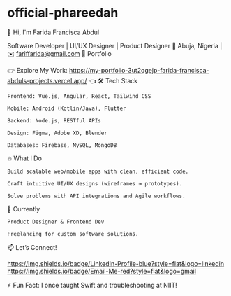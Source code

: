 # official-phareedah
👋 Hi, I'm Farida Francisca Abdul

Software Developer | UI/UX Designer | Product Designer
📍 Abuja, Nigeria | ✉️ fariffarida@gmail.com
🚀 Portfolio

👉 Explore My Work: https://my-portfolio-3ut2qgejp-farida-francisca-abduls-projects.vercel.app/  👈
🛠️ Tech Stack

    Frontend: Vue.js, Angular, React, Tailwind CSS

    Mobile: Android (Kotlin/Java), Flutter

    Backend: Node.js, RESTful APIs

    Design: Figma, Adobe XD, Blender

    Databases: Firebase, MySQL, MongoDB

🔥 What I Do

    Build scalable web/mobile apps with clean, efficient code.

    Craft intuitive UI/UX designs (wireframes → prototypes).

    Solve problems with API integrations and Agile workflows.

🌟 Currently

    Product Designer & Frontend Dev

    Freelancing for custom software solutions.

📫 Let’s Connect!

https://img.shields.io/badge/LinkedIn-Profile-blue?style=flat&logo=linkedin
https://img.shields.io/badge/Email-Me-red?style=flat&logo=gmail

⚡ Fun Fact: I once taught Swift and troubleshooting at NIIT!
